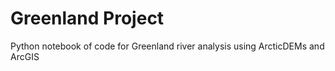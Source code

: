 # Greenland Project

Python notebook of code for Greenland river analysis using ArcticDEMs and ArcGIS
